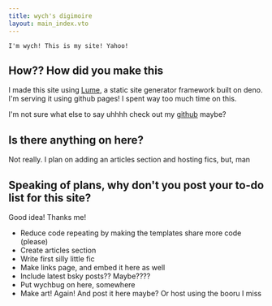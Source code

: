 ```yaml
---
title: wych's digimoire
layout: main_index.vto
---
```


    I'm wych! This is my site! Yahoo!

## How?? How did you make this
I made this site using [Lume](https://lume.land/), a static site generator framework built on deno. I'm serving it using github pages! I spent way too much time on this.

I'm not sure what else to say uhhhh check out my [github](https://github.com/wychwitch) maybe?
## Is there anything on here?

Not really. I plan on adding an articles section and hosting fics, but, man

## Speaking of plans, why don't you post your to-do list for this site?
Good idea! Thanks me!

-  Reduce code repeating by making the templates share more code (please) 
-  Create articles section
-  Write first silly little fic
-  Make links page, and embed it here as well
-  Include latest bsky posts?? Maybe????
-  Put wychbug on here, somewhere
-  Make art! Again! And post it here maybe? Or host using the booru I miss
